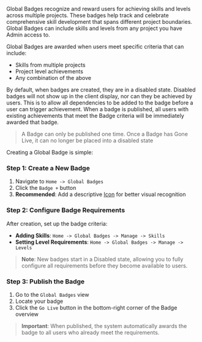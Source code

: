 Global Badges recognize and reward users for achieving skills and levels across multiple projects. These badges help track and celebrate comprehensive skill development that spans different project boundaries. Global Badges can include skills and levels from any project you have Admin access to.

Global Badges are awarded when users meet specific criteria that can include:
- Skills from multiple projects
- Project level achievements
- Any combination of the above

By default, when badges are created, they are in a disabled state. Disabled badges will not show up in the client display, nor can they be achieved by users. This is to allow all dependencies to be added to the badge before a user can trigger achievement. When a badge is published, all users with existing achievements that meet the Badge criteria will be immediately awarded that badge.

> A Badge can only be published one time. Once a Badge has Gone Live, it can no longer be placed into a disabled state


Creating a Global Badge is simple:

### Step 1: Create a New Badge
1. Navigate to `Home -> Global Badges`
2. Click the `Badge +` button
3. **Recommended**: Add a descriptive [Icon](/dashboard/user-guide/icons.html) for better visual recognition

### Step 2: Configure Badge Requirements
After creation, set up the badge criteria:
- **Adding Skills**: `Home -> Global Badges -> Manage -> Skills`
- **Setting Level Requirements**: `Home -> Global Badges -> Manage -> Levels`

> **Note**: New badges start in a Disabled state, allowing you to fully configure all requirements before they become available to users.

### Step 3: Publish the Badge
1. Go to the `Global Badges` view
2. Locate your badge
3. Click the `Go Live` button in the bottom-right corner of the Badge overview

> **Important**: When published, the system automatically awards the badge to all users who already meet the requirements.